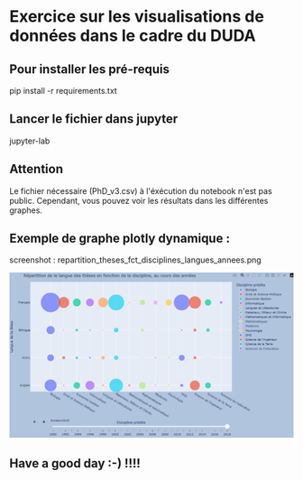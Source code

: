 # Exercice sur les visualisations de données dans le cadre du DUDA

## Pour installer les pré-requis

pip install -r requirements.txt

## Lancer le fichier  dans jupyter 
jupyter-lab

## Attention
Le fichier nécessaire (PhD_v3.csv) à l'éxécution du notebook n'est pas public.
Cependant, vous pouvez voir les résultats dans les différentes graphes.

## Exemple de graphe plotly dynamique :
screenshot : repartition_theses_fct_disciplines_langues_annees.png

![alt schema plotly dynamique](/img/repartition_theses_fct_disciplines_langues_annees.png "Theses en fonction des disciplines et des langues au cours de années")

## Have a good day :-) !!!!

